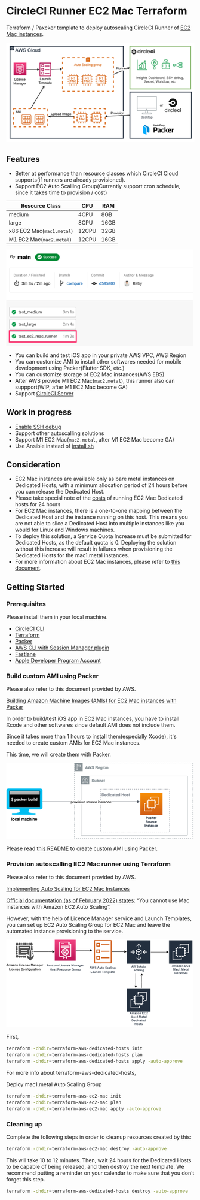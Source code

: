 # CircleCI Runner EC2 Mac Terraform

Terraform / Paxcker template to deploy autoscaling CircleCI Runner of [EC2 Mac instances](https://aws.amazon.com/ec2/instance-types/mac/).

<img src="./docs/architecture.png">

## Features

* Better at performance than resource classes which CircleCI Cloud supports(if runners are already provisioned).
* Support EC2 Auto Scalling Group(Currently support cron schedule, since it takes time to provision / cost)

| Resource Class            | CPU   | RAM  |
| ------------------------- | ----- | ---- |
| medium                    | 4CPU  | 8GB  |
| large                     | 8CPU  | 16GB |
| x86 EC2 Mac(`mac1.metal`) | 12CPU | 32GB |
| M1 EC2 Mac(`mac2.metal`)  | 12CPU | 16GB |

<img src="./docs/compare.png" width="500px">

* You can build and test iOS app in your private AWS VPC, AWS Region
* You can customize AMI to install other softwares needed for mobile development using Packer(Flutter SDK, etc.)
* You can customize storage of EC2 Mac instances(AWS EBS)
* After AWS provide M1 EC2 Mac(`mac2.metal`), this runner also can suppport(WIP, after M1 EC2 Mac become GA)
* Support [CircleCI Server](https://circleci.com/docs/2.0/server-3-overview/)

## Work in progress

* [Enable SSH debug](https://circleci.com/docs/2.0/runner-overview/#debugging-with-ssh)
* Support other autoscalling solutions
* Support M1 EC2 Mac(`mac2.metal`, after M1 EC2 Mac become GA)
* Use Ansible instead of [install.sh](./images/install.sh)

## Consideration

* EC2 Mac instances are available only as bare metal instances on Dedicated Hosts, with a minimum allocation period of 24 hours before you can release the Dedicated Host.
* Please take special note of the [costs](https://aws.amazon.com/ec2/dedicated-hosts/pricing/) of running EC2 Mac Dedicated hosts for 24 hours
* For EC2 Mac instances, there is a one-to-one mapping between the Dedicated Host and the instance running on this host. This means you are not able to slice a Dedicated Host into multiple instances like you would for Linux and Windows machines.
* To deploy this solution, a Service Quota Increase must be submitted for Dedicated Hosts, as the default quota is 0. Deploying the solution without this increase will result in failures when provisioning the Dedicated Hosts for the mac1.metal instances.
* For more information about EC2 Mac instances, please refer to [this document](https://docs.aws.amazon.com/AWSEC2/latest/UserGuide/ec2-mac-instances.html#mac-instance-considerations).

## Getting Started

### Prerequisites

Please install them in your local machine.

* [CircleCI CLI](https://circleci.com/docs/2.0/local-cli/)
* [Terraform](https://www.terraform.io)
* [Packer](https://www.packer.io)
* [AWS CLI with Session Manager plugin](https://docs.aws.amazon.com/systems-manager/latest/userguide/session-manager-working-with-install-plugin.html)
* [Fastlane](https://docs.fastlane.tools)
* [Apple Developer Program Account](https://developer.apple.com/programs/)

### Build custom AMI using Packer

Please also refer to this document provided by AWS.

[Building Amazon Machine Images (AMIs) for EC2 Mac instances with Packer](https://aws.amazon.com/jp/blogs/compute/building-amazon-machine-images-amis-for-ec2-mac-instances-with-packer/)

In order to build/test iOS app in EC2 Mac instances, you have to install Xcode and other softwares since default AMI does not include them.

Since it takes more than 1 hours to install them(especially Xcode), it's needed to create custom AMIs for EC2 Mac instances.

This time, we will create them with Packer.

<img src="./docs/packer.png" width="500px">

Please read [this README](./images/README.md) to create custom AMI using Packer.

### Provision autoscalling EC2 Mac runner using Terraform

Please also refer to this document provided by AWS.

[Implementing Auto Scaling for EC2 Mac Instances](https://aws.amazon.com/jp/blogs/compute/implementing-autoscaling-for-ec2-mac-instances/)

[Official documentation (as of February 2022) states](https://github.com/awsdocs/amazon-ec2-user-guide/blob/master/doc_source/ec2-mac-instances.md): “You cannot use Mac instances with Amazon EC2 Auto Scaling”.

However, with the help of Licence Manager service and Launch Templates, you can set up EC2 Auto Scaling Group for EC2 Mac and leave the automated instance provisioning to the service.

<img src="./docs/auto_scalling.png" width="500px">

First, 

```sh
terraform -chdir=terraform-aws-dedicated-hosts init
terraform -chdir=terraform-aws-dedicated-hosts plan
terraform -chdir=terraform-aws-dedicated-hosts apply -auto-approve
```

For more info about terraform-aws-dedicated-hosts, 

Deploy mac1.metal Auto Scaling Group

```sh
terraform -chdir=terraform-aws-ec2-mac init
terraform -chdir=terraform-aws-ec2-mac plan
terraform -chdir=terraform-aws-ec2-mac apply -auto-approve
```

### Cleaning up

Complete the following steps in order to cleanup resources created by this:

```sh
terraform -chdir=terraform-aws-ec2-mac destroy -auto-approve
```

This will take 10 to 12 minutes. Then, wait 24 hours for the Dedicated Hosts to be capable of being released, and then destroy the next template. We recommend putting a reminder on your calendar to make sure that you don’t forget this step.

```sh
terraform -chdir=terraform-aws-dedicated-hosts destroy -auto-approve
```
